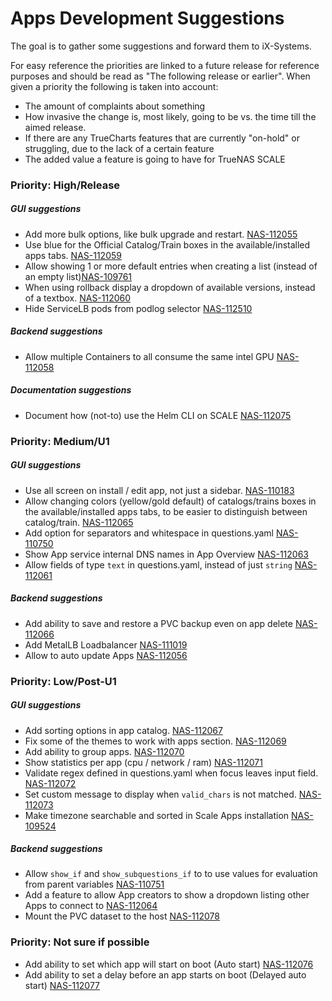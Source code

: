# Apps Development Suggestions

The goal is to gather some suggestions and forward them to iX-Systems.

For easy reference the priorities are linked to a future release for reference purposes and should be read as "The following release or earlier".
When given a priority the following is taken into account:
- The amount of complaints about something
- How invasive the change is, most likely, going to be vs. the time till the aimed release.
- If there are any TrueCharts features that are currently "on-hold" or struggling, due to the lack of a certain feature
- The added value a feature is going to have for TrueNAS SCALE



### Priority: High/Release

##### GUI suggestions

- Add more bulk options, like bulk upgrade and restart. [NAS-112055](https://jira.ixsystems.com/browse/NAS-112055)
- Use blue for the Official Catalog/Train boxes in the available/installed apps tabs. [NAS-112059](https://jira.ixsystems.com/browse/NAS-112059)
- Allow showing 1 or more default entries when creating a list (instead of an empty list)[NAS-109761](https://jira.ixsystems.com/browse/NAS-109761)
- When using rollback display a dropdown of available versions, instead of a textbox. [NAS-112060](https://jira.ixsystems.com/browse/NAS-112060)
- Hide ServiceLB pods from podlog selector [NAS-112510](https://jira.ixsystems.com/browse/NAS-112510)


##### Backend suggestions

- Allow multiple Containers to all consume the same intel GPU [NAS-112058](https://jira.ixsystems.com/browse/NAS-112058)


##### Documentation suggestions

- Document how (not-to) use the Helm CLI on SCALE [NAS-112075](https://jira.ixsystems.com/browse/NAS-112075)

### Priority: Medium/U1

##### GUI suggestions

- Use all screen on install / edit app, not just a sidebar. [NAS-110183](https://jira.ixsystems.com/browse/NAS-110183)
- Allow changing colors (yellow/gold default) of catalogs/trains boxes in the available/installed apps tabs, to be easier to distinguish between catalog/train. [NAS-112065](https://jira.ixsystems.com/browse/NAS-112065)
- Add option for separators and whitespace in questions.yaml [NAS-110750](https://jira.ixsystems.com/browse/NAS-110750)
- Show App service internal DNS names in App Overview [NAS-112063](https://jira.ixsystems.com/browse/NAS-112063)
- Allow fields of type `text` in questions.yaml, instead of just `string` [NAS-112061](https://jira.ixsystems.com/browse/NAS-112061)


##### Backend suggestions

- Add ability to save and restore a PVC backup even on app delete [NAS-112066](https://jira.ixsystems.com/browse/NAS-112066)
- Add MetalLB Loadbalancer [NAS-111019](https://jira.ixsystems.com/browse/NAS-111019)
- Allow to auto update Apps [NAS-112056](https://jira.ixsystems.com/browse/NAS-112056)



### Priority: Low/Post-U1

##### GUI suggestions

- Add sorting options in app catalog. [NAS-112067](https://jira.ixsystems.com/browse/NAS-112067)
- Fix some of the themes to work with apps section. [NAS-112069](https://jira.ixsystems.com/browse/NAS-112069)
- Add ability to group apps. [NAS-112070](https://jira.ixsystems.com/browse/NAS-112070)
- Show statistics per app (cpu / network / ram) [NAS-112071](https://jira.ixsystems.com/browse/NAS-112071)
- Validate regex defined in questions.yaml when focus leaves input field. [NAS-112072](https://jira.ixsystems.com/browse/NAS-112072)
- Set custom message to display when `valid_chars` is not matched. [NAS-112073](https://jira.ixsystems.com/browse/NAS-112073)
- Make timezone searchable and sorted in Scale Apps installation [NAS-109524](https://jira.ixsystems.com/browse/NAS-109524)

##### Backend suggestions

- Allow `show_if` and `show_subquestions_if` to to use values for evaluation from parent variables [NAS-110751](https://jira.ixsystems.com/browse/NAS-110751)
- Add a feature to allow App creators to show a dropdown listing other Apps to connect to [NAS-112064](https://jira.ixsystems.com/browse/NAS-112064)
- Mount the PVC dataset to the host [NAS-112078](https://jira.ixsystems.com/browse/NAS-112078)


### Priority: Not sure if possible

- Add ability to set which app will start on boot (Auto start) [NAS-112076](https://jira.ixsystems.com/browse/NAS-112076)
- Add ability to set a delay before an app starts on boot (Delayed auto start) [NAS-112077](https://jira.ixsystems.com/browse/NAS-112077)
